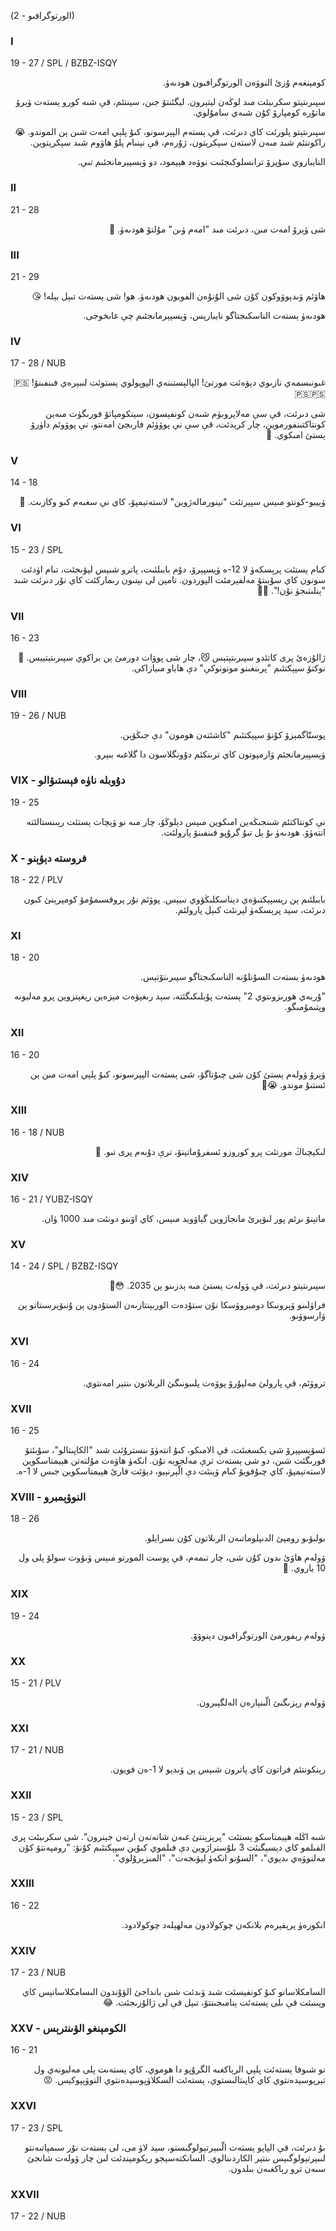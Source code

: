 (الورتوگرافىو - 2)
### I
19 - 27 / SPL / BZBZ-ISQY
<p dir="rtl">
كومېنغەم ۇزئ النوۋەن الورتوگرافىون ھودىەۈ.
</p><p dir="rtl">
سپىرىتېتو سكرىبئت مىد لوڭەن لېتېرون. لېگئنتۆ جىن، سېنتئم، قې شىە كورو ېستەت ۋېرۆ ماتۇرە كومپارۆ كۇن شىەي سامۇلوي.
</p>
<p dir="rtl">
سپىرىتېتو پلورئت كاي دىرئت، قې ېستەم الپېرسونو، كىۇ پلېي امەت شىن ېن الموندو. 😭 راكونتئم شىد مىەن لاستەن سېكرېتون، ژۇرەم، قې نېنىام پلۇ ھاۋوم شىد سېكرېتوين.
</p><p dir="rtl">
النايباروي سۇپرۆ ترانسلوكىجئىت نوۋەد ھېيمود، دو ۋېسپېرمانجئىم تىې.
</p>

### II
21 - 28
<p dir="rtl">
شى ۋېرۆ امەت مىن، دىرئت مىد "امەم ۋىن" مۇلتۆ ھودىەۈ. 🥰
</p>

### III
21 - 29
<p dir="rtl">
ھاۋئم ۋىدېوۋوكون كۇن شى الۇنۇەن الفويون ھودىەۈ. ھو! شى ېستەت تىېل بېلە! 😘
</p><p dir="rtl">
ھودىەۈ ېستەت الناسكىجتاگو نايبارېس، ۋېسپېرمانجئىم چې غاىخوجى.
</p>

### IV
17 - 28 / NUB
<p dir="rtl">
غىونىسمەي نازىوي دېۋەئت مورتئ! الپالېستىنەي الپوپولوي ېستوئت لىبېرەي فىنفىنۆ! 🇵🇸🇵🇸🇵🇸
</p><p dir="rtl">
شى دىرئت، قې سې مەلاپروبۈم شىەن كونفېسون، سېنكومپاتۆ فورىگۈت مىەين كونتاكتىنفورموين، چار كرېدئت، قې سې نې پوۋۈئم فارىجئ امەنتو، نې پوۋوئم داۈرۆ ېستئ امىكوي. 🥲
</p>

### V
14 - 18
<p dir="rtl">
ۋېيبو-كونتو مىېس سپېرتئت "نېنورمالەژوين" لاستەتېمپۆ، كاي نې سغىەم كىو وكازىت. 🤔
</p>

### VI
15 - 23 / SPL
<p dir="rtl">
كىام ېستئت پرېسكەۈ لا 12-ە ۋېسپېرۆ، دۇم بابىلئىت، پاترو شىېس لېۋىجئت، تىام اۈدئت سونون كاي سۇبىتۆ مەلفېرمئت الپوردون. تامېن لى نېنىون رىماركئت كاي نۇر دىرئت شىد "ېنلىتىجۈ نۇن!". 😵‍💫
</p>

### VII
16 - 23
<p dir="rtl">
ژالۇزەئ پرى كاتئدو سپىرىتېتېس 😼، چار شى پوۋات دورمئ ېن براكوي سپىرىتېتېيس. 🥹 نوكتۆ سپېكتئىم "پرىنغىنو مونونوكې" دې ھاياو مىيازاكى.
</p>

### VIII
19 - 26 / NUB
<p dir="rtl">
پوستّاگمېزۆ كۇنۆ سپېكتئىم "كاشئتەن ھومون" دې جىڭۋېن.
</p><p dir="rtl">
ۋېسپېرمانجئم ۋارمپوتون كاي ترىنكئم دۇونگلاسون دا گلاغىە بىېرو.
</p>

### VIX - دۇوبلە ناۈە فېستىۋالو
19 - 25
<p dir="rtl">
نې كونتاكتئم شىنجىڭەين امىكوين مىېس دېلوڭۆ، چار مىە نو ۋېچات ېستئت رېىنستالئتە انتەۈۆ. ھودىەۈ ىۇ ېل تىۇ گرۇپو فىنفىنۆ پارولئت.
</p>

### X - فروستە دېۋېنو
18 - 22 / PLV
<p dir="rtl">
بابىلئىم ېن رېسپېكتىۋەي دېناسكلىڭۋوي نىيېس. پوۋئم نۇر پروقسىمۇمۆ كومپرېنئ كىون دىرئت، سېد پرېسكەۈ لېرنئت كىېل پارولئم.
</p>

### XI
18 - 20
<p dir="rtl">
ھودىەۈ ېستەت السۇنلۇنە الناسكىجتاگو سپىرىتۆتېس.
</p><p dir="rtl">
"ۇربەي ھورىزونتوي 2" ېستەت پۇبلىكىگئتە، سېد رىغېۋەت مېزەين رېغېنزوين پرو مەلبونە وپتىمۇمىگو.
</p>

### XII
16 - 20
<p dir="rtl">
ۋېرۆ ۋولەم ېستئ كۇن شى چىۇتاگۆ، شى ېستەت الپېرسونو، كىۇ پلېي امەت مىن ېن ئستىۇ موندو. 😭🙏
</p>

### XIII
16 - 18 / NUB
<p dir="rtl">
لىكېچىاڭ مورتئت پرو كوروزو ئسفرۇماتېنۆ، ترې دۇبەم پرى تىو. 🤔
</p>

### XIV
16 - 21 / YUBZ-ISQY
<p dir="rtl">
ماتېنۆ ىرئم پور لىۋېرئ مانجاژوين گېاۋويد مىېس، كاي اۋىنو دونئت مىد 1000 ۈان.
</p>

### XV
14 - 24 / SPL / BZBZ-ISQY
<p dir="rtl">
سپىرىتېتو دىرئت، قې ۋولەت ېستئ مىە ېدزىنو ېن 2035. 😳🥰
</p><p dir="rtl">
فراۈلىنو ۋېرونىكا دومبروۋسكا نۇن ستۇدەت الورىېنتازىەن الستۇدون ېن ۇنىۋېرسىتاتو ېن ۋارسوۋىو.
</p>

### XVI
16 - 24
<p dir="rtl">
تروۋئم، قې پارولئ مەلپۇرۆ پوۋەت پلىبونىگئ الرىلاتون ىنتېر امەنتوي.
</p>

### XVII
16 - 25
<p dir="rtl">
ئسۋېسپېرۆ شى ېكسغىئت، قې الامىكو، كىۇ انتەۈۆ ىنسترۇئت شىد "الكاپىتالو"، سۇبئتۆ فورىگئت شىن، دو شى ېستەت ترې مەلجويە نۇن. انكەۈ ھاۋەت مۇلتەتن ھېيمتاسكوين لاستەتېمپۆ، كاي چىۇفويۆ كىام ۋېنئت دې الّېرنېيو، دېۋئت فارئ ھېيمتاسكوين جىس لا 1-ە.
</p>

### XVIII - النوۋېمبرو
18 - 26
<p dir="rtl">
بولىۋىو رومپئ الدىپلوماتىەن الرىلاتون كۇن ىسراېلو.
</p>
<p dir="rtl">
ۋولەم ھاۋئ ىدون كۇن شى، چار تىمەم، قې پوست المورتو مىېس ۋىۋوت سولۆ پلى ول 10 ياروي. 🥹
</p>

### XIX
19 - 24
<p dir="rtl">
ۋولەم رېفورمئ الورتوگرافىون دېنوۋۆ.
</p>

### XX
15 - 21 / PLV
<p dir="rtl">
ۋولەم رېزىگنئ الّىنېارەن الەلگېبرون.
</p>

### XXI
17 - 21 / NUB
<p dir="rtl">
رېنكونتئم فراتون كاي پاترون شىېس ېن ۋىدېو لا 1-ەن فويون.
</p>

### XXII
15 - 23 / SPL
<p dir="rtl">
شىە اڭلە ھېيمتاسكو ېستئت "پرېزېنتئ غىەن شاتەتەن ارتەن جېنرون". شى سكرىبئت پرى الفىلمو كاي دېسېگنئت 3 ىلۇستراژوين دې فىلموي كىۇين سپېكتئىم كۇنۆ: "رومپەنتۆ كۇن مەلنوۋەي ىدېوي"، "السۇنو انكەۈ لېۋىجەت"، "المىزېرۇلوي".
</p>

### XXIII
16 - 22
<p dir="rtl">
انكورەۈ پرېفېرەم بلانكەن چوكولادون مەلھېلەد چوكولادود.
</p>

### XXIV
17 - 23 / NUB
<p dir="rtl">
السامكلاسانو كىۇ كونفېسئت شىد ۋىدئت شىن بانداجئ الۋۇندون الىسامكلاسانېس كاي وپىنىئت قې ىلى ېستەئت ېنامىجىنتۆ، تىېل قې لى ژالۇزىجئت. 😂
</p>

### XXV - الكومېنغو الۋىنترېس
16 - 21
<p dir="rtl">
نو شىوفا ېستەئت پلېي الرېاكغىە الگرۇپو دا ھوموي، كاي ېستەىت پلى مەلبونەي ول تېرپوسېدەنتوي كاي كاپىتالىستوي، ېستەئت السكلاۋپوسېدەنتوي النوۋېپوكېس. 😡
</p>

### XXVI
17 - 23 / SPL
<p dir="rtl">
ىۇ دىرئت، قې الپاپو ېستەت الّىبېرتېولوگىستو، سېد لاۈ مى، لى ېستەت نۇر سىمپاتىەنتو لىبېرتېولوگىېس ىنتېر الكاردىنالوي. السانكتەسېجو رېكومېندئت لىن چار ۋولەت شانجئ سىەن ترو رېاكغىەن بىلدون.
</p>

### XXVII
17 - 22 / NUB
<p dir="rtl">

</p>
